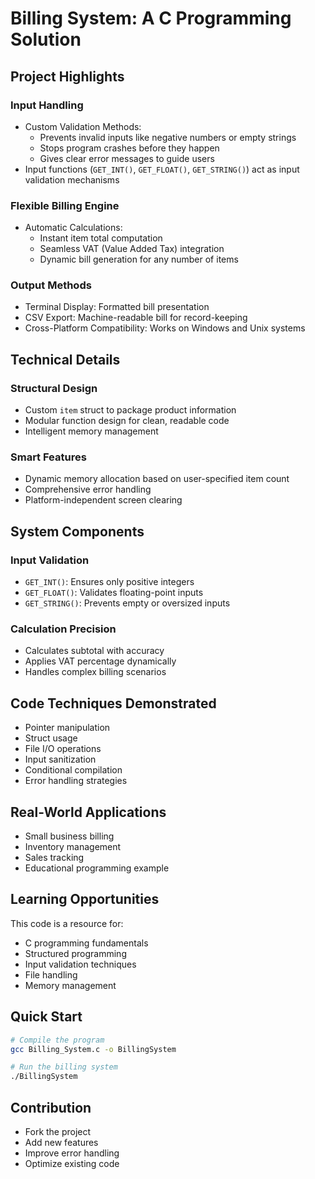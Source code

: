 # Billing System: A C Programming Solution

## Project Highlights

### Input Handling
- Custom Validation Methods: 
  - Prevents invalid inputs like negative numbers or empty strings
  - Stops program crashes before they happen
  - Gives clear error messages to guide users
- Input functions (`GET_INT()`, `GET_FLOAT()`, `GET_STRING()`) act as input validation mechanisms

### Flexible Billing Engine
- Automatic Calculations:
  - Instant item total computation
  - Seamless VAT (Value Added Tax) integration
  - Dynamic bill generation for any number of items

### Output Methods
- Terminal Display: Formatted bill presentation
- CSV Export: Machine-readable bill for record-keeping
- Cross-Platform Compatibility: Works on Windows and Unix systems

## Technical Details

### Structural Design
- Custom `item` struct to package product information
- Modular function design for clean, readable code
- Intelligent memory management

### Smart Features
- Dynamic memory allocation based on user-specified item count
- Comprehensive error handling
- Platform-independent screen clearing

## System Components

### Input Validation
- `GET_INT()`: Ensures only positive integers
- `GET_FLOAT()`: Validates floating-point inputs
- `GET_STRING()`: Prevents empty or oversized inputs

### Calculation Precision
- Calculates subtotal with accuracy
- Applies VAT percentage dynamically
- Handles complex billing scenarios

## Code Techniques Demonstrated
- Pointer manipulation
- Struct usage
- File I/O operations
- Input sanitization
- Conditional compilation
- Error handling strategies

## Real-World Applications
- Small business billing
- Inventory management
- Sales tracking
- Educational programming example

## Learning Opportunities
This code is a resource for:
- C programming fundamentals
- Structured programming
- Input validation techniques
- File handling
- Memory management

## Quick Start
```bash
# Compile the program
gcc Billing_System.c -o BillingSystem

# Run the billing system
./BillingSystem
```

## Contribution
- Fork the project
- Add new features
- Improve error handling
- Optimize existing code
